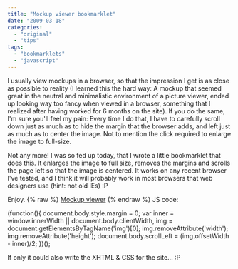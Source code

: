 ```yaml
---
title: "Mockup viewer bookmarklet"
date: "2009-03-18"
categories:
  - "original"
  - "tips"
tags:
  - "bookmarklets"
  - "javascript"
---
```


I usually view mockups in a browser, so that the impression I get is as close as possible to reality (I learned this the hard way: A mockup that seemed great in the neutral and minimalistic environment of a picture viewer, ended up looking way too fancy when viewed in a browser, something that I realized after having worked for 6 months on the site). If you do the same, I'm sure you'll feel my pain: Every time I do that, I have to carefully scroll down just as much as to hide the margin that the browser adds, and left just as much as to center the image. Not to mention the click required to enlarge the image to full-size.

Not any more! I was so fed up today, that I wrote a little bookmarklet that does this. It enlarges the image to full size, removes the margins and scrolls the page left so that the image is centered. It works on any recent browser I've tested, and I think it will probably work in most browsers that web designers use (hint: not old IEs) :P

Enjoy.
{% raw %}
[Mockup viewer](javascript:(function(){%20document.body.style.margin%20=%200;%20var%20inner%20=%20window.innerWidth%20||%20document.body.clientWidth,%20img%20=%20document.getElementsByTagName('img')[0];%20img.removeAttribute('width');%20img.removeAttribute('height');%20document.body.scrollLeft%20=%20(img.offsetWidth%20-%20inner)/2;%20})();)
{% endraw %}
JS code:

(function(){
	document.body.style.margin = 0;
	var inner = window.innerWidth || document.body.clientWidth, img = document.getElementsByTagName('img')\[0\];
	img.removeAttribute('width');
	img.removeAttribute('height');
	document.body.scrollLeft = (img.offsetWidth - inner)/2;
})();

If only it could also write the XHTML & CSS for the site... :P
